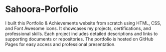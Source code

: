 # Sahoora-Porfolio
I built this Portfolio &amp; Achievements website from scratch using HTML, CSS, and Font Awesome icons. It showcases my projects, certifications, and professional skills. Each project includes detailed descriptions and links to supporting documents or repositories. The portfolio is hosted on GitHub Pages for easy access and professional presentation.
